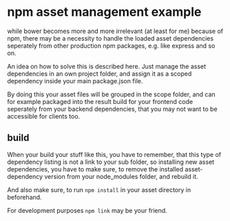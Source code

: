 # npm asset management example

while bower becomes more and more irrelevant (at least for me) because of npm, there may be a necessity to handle the loaded asset dependencies seperately from other production npm packages, e.g. like express and so on.

An idea on how to solve this is described here. Just manage the asset dependencies in an own project folder, and assign it as a scoped dependency inside your main package.json file.

By doing this your asset files will be grouped in the scope folder, and can for example packaged into the result build for your frontend code seperately from your backend dependencies,
that you may not want to be accessible for clients too.

## build

When your build your stuff like this, you have to remember, that this type of dependency listing is not a link to your sub folder, so installing new asset dependencies, you have to make sure, to remove the installed asset-dependency version from your node_modules folder, and rebuild it.

And also make sure, to run `npm install` in your asset directory in beforehand.

For development purposes `npm link` may be your friend.
